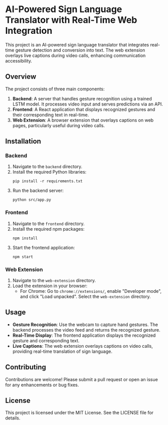 # AI-Powered Sign Language Translator with Real-Time Web Integration

This project is an AI-powered sign language translator that integrates real-time gesture detection and conversion into text. The web extension overlays live captions during video calls, enhancing communication accessibility.

## Overview

The project consists of three main components:

1. **Backend**: A server that handles gesture recognition using a trained LSTM model. It processes video input and serves predictions via an API.
2. **Frontend**: A React application that displays recognized gestures and their corresponding text in real-time.
3. **Web Extension**: A browser extension that overlays captions on web pages, particularly useful during video calls.

## Installation

### Backend

1. Navigate to the `backend` directory.
2. Install the required Python libraries:
   ```
   pip install -r requirements.txt
   ```
3. Run the backend server:
   ```
   python src/app.py
   ```

### Frontend

1. Navigate to the `frontend` directory.
2. Install the required npm packages:
   ```
   npm install
   ```
3. Start the frontend application:
   ```
   npm start
   ```

### Web Extension

1. Navigate to the `web-extension` directory.
2. Load the extension in your browser:
   - For Chrome: Go to `chrome://extensions/`, enable "Developer mode", and click "Load unpacked". Select the `web-extension` directory.

## Usage

- **Gesture Recognition**: Use the webcam to capture hand gestures. The backend processes the video feed and returns the recognized gesture.
- **Real-Time Display**: The frontend application displays the recognized gesture and corresponding text.
- **Live Captions**: The web extension overlays captions on video calls, providing real-time translation of sign language.

## Contributing

Contributions are welcome! Please submit a pull request or open an issue for any enhancements or bug fixes.

## License

This project is licensed under the MIT License. See the LICENSE file for details.